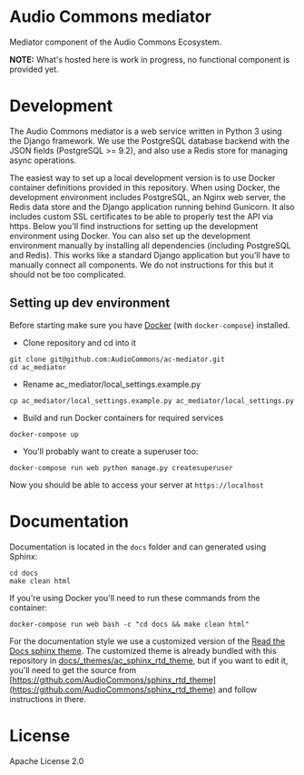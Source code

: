 # Audio Commons mediator

Mediator component of the Audio Commons Ecosystem.

**NOTE:** What's hosted here is work in progress, no functional component is provided yet.


# Development

The Audio Commons mediator is a web service written in Python 3 using
the Django framework. We use the PostgreSQL database backend with the
JSON fields (PostgreSQL >= 9.2), and also use a Redis store for managing
async operations.

The easiest way to set up a local development version is to use Docker
container definitions provided in this repository. When using Docker, the
development environment includes PostgreSQL, an Nginx web server, the Redis
data store and the Django application running behind Gunicorn.
It also includes custom SSL certificates to be able to properly test the
API via https. Below you'll find instructions for setting up the development
environment using Docker. You can also set up the development environment
manually by installing all dependencies (including PostgreSQL and Redis).
This works like a standard Django application but you'll have to manually
connect all components. We do not instructions for this but it should not be
too complicated.


## Setting up dev environment

Before starting make sure you have [Docker](https://www.docker.com/products/overview)
(with `docker-compose`) installed.

- Clone repository and cd into it
```
git clone git@github.com:AudioCommons/ac-mediator.git
cd ac_mediator
```

- Rename ac_mediator/local_settings.example.py
```
cp ac_mediator/local_settings.example.py ac_mediator/local_settings.py
```

- Build and run Docker containers for required services
```
docker-compose up
```

- You'll probably want to create a superuser too:
```
docker-compose run web python manage.py createsuperuser
```

Now you should be able to access your server at `https://localhost`


# Documentation

Documentation is located in the `docs` folder and can generated using Sphinx:
```
cd docs
make clean html
```

If you're using Docker you'll need to run these commands from the container:
```
docker-compose run web bash -c "cd docs && make clean html"
```


For the documentation style we use a customized version of the
[Read the Docs sphinx theme](https://github.com/snide/sphinx_rtd_theme/blob/master/README.rst).
The customized theme is already bundled with this repository in
[docs/_themes/ac_sphinx_rtd_theme](https://github.com/AudioCommons/ac-mediator/tree/master/docs/_themes/ac_sphinx_rtd_theme),
but if you want to edit it, you'll need to get the source from
[https://github.com/AudioCommons/sphinx_rtd_theme](https://github.com/AudioCommons/sphinx_rtd_theme)
and follow instructions in there.


# License
Apache License 2.0
